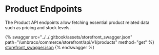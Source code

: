 # Product Endpoints

The Product API endpoints allow fetching essential product related data such as pricing and stock levels.

{% swagger src="../../.gitbook/assets/storefront_swagger.json" path="/umbraco/commerce/storefront/api/v1/products" method="get" %}
[storefront_swagger.json](../../.gitbook/assets/storefront_swagger.json)
{% endswagger %}